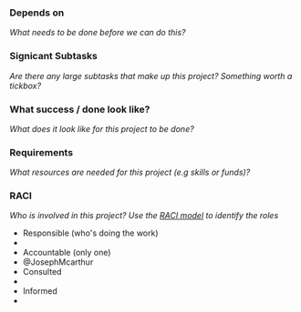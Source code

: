 ### Depends on
*What needs to be done before we can do this?*

### Signicant Subtasks
*Are there any large subtasks that make up this project? Something worth a tickbox?*

### What success / done look like?
*What does it look like for this project to be done?*

### Requirements 
*What resources are needed for this project (e.g skills or funds)?*

### RACI

*Who is involved in this project? Use the [RACI model](https://en.wikipedia.org/wiki/Responsibility_assignment_matrix) to identify the roles*

* Responsible (who's doing the work)
 * 
* Accountable (only one)
 * @JosephMcarthur
* Consulted
 * 
* Informed
 * 
